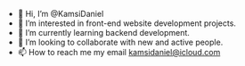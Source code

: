 - 👋 Hi, I’m @KamsiDaniel
- 👀 I’m interested in front-end website development projects.
- 🌱 I’m currently learning backend development.
- 💞️ I’m looking to collaborate with new and active people.
- 📫 How to reach me my email kamsidaniel@icloud.com

<!---
KamsiDaniel/KamsiDaniel is a ✨ special ✨ repository because its `README.md` (this file) appears on your GitHub profile.
You can click the Preview link to take a look at your changes.
--->
